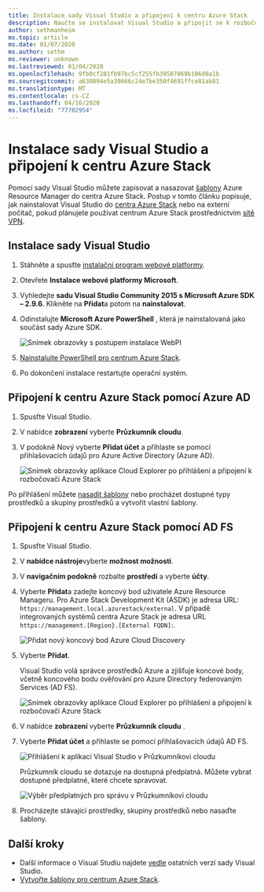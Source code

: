 ```yaml
---
title: Instalace sady Visual Studio a připojení k centru Azure Stack
description: Naučte se instalovat Visual Studio a připojit se k rozbočovači Azure Stack.
author: sethmanheim
ms.topic: article
ms.date: 01/07/2020
ms.author: sethm
ms.reviewer: unknown
ms.lastreviewed: 01/04/2020
ms.openlocfilehash: 9fb0cf281fb97bc5cf255fb39507869b106d0a1b
ms.sourcegitcommit: a630894e5a38666c24e7be350f4691ffce81ab81
ms.translationtype: MT
ms.contentlocale: cs-CZ
ms.lasthandoff: 04/16/2020
ms.locfileid: "77702954"
---
```

# <a name="install-visual-studio-and-connect-to-azure-stack-hub"></a>Instalace sady Visual Studio a připojení k centru Azure Stack

Pomocí sady Visual Studio můžete zapisovat a nasazovat [šablony](azure-stack-arm-templates.md) Azure Resource Manager do centra Azure Stack. Postup v tomto článku popisuje, jak nainstalovat Visual Studio do [centra Azure Stack](../asdk/asdk-connect.md#connect-to-azure-stack-using-rdp) nebo na externí počítač, pokud plánujete používat centrum Azure Stack prostřednictvím [sítě VPN](../asdk/asdk-connect.md#connect-to-azure-stack-using-vpn).

## <a name="install-visual-studio"></a>Instalace sady Visual Studio

1. Stáhněte a spusťte [instalační program webové platformy](https://www.microsoft.com/web/downloads/platform.aspx).  

2. Otevřete **Instalace webové platformy Microsoft**.

3. Vyhledejte **sadu Visual Studio Community 2015 s Microsoft Azure SDK – 2.9.6**. Klikněte na **Přidat**a potom na **nainstalovat**.

4. Odinstalujte **Microsoft Azure PowerShell** , která je nainstalovaná jako součást sady Azure SDK.

    ![Snímek obrazovky s postupem instalace WebPI](./media/azure-stack-install-visual-studio/image1.png)

5. [Nainstalujte PowerShell pro centrum Azure Stack](../operator/azure-stack-powershell-install.md).

6. Po dokončení instalace restartujte operační systém.

## <a name="connect-to-azure-stack-hub-with-azure-ad"></a>Připojení k centru Azure Stack pomocí Azure AD

1. Spusťte Visual Studio.

2. V nabídce **zobrazení** vyberte **Průzkumník cloudu**.

3. V podokně Nový vyberte **Přidat účet** a přihlaste se pomocí přihlašovacích údajů pro Azure Active Directory (Azure AD).  

    ![Snímek obrazovky aplikace Cloud Explorer po přihlášení a připojení k rozbočovači Azure Stack](./media/azure-stack-install-visual-studio/image2.png)

Po přihlášení můžete [nasadit šablony](azure-stack-deploy-template-visual-studio.md) nebo procházet dostupné typy prostředků a skupiny prostředků a vytvořit vlastní šablony.  

## <a name="connect-to-azure-stack-hub-with-ad-fs"></a>Připojení k centru Azure Stack pomocí AD FS

1. Spusťte Visual Studio.

2. V **nabídce nástroje**vyberte **možnost možnosti**.

3. V **navigačním podokně** rozbalte **prostředí** a vyberte **účty**.

4. Vyberte **Přidat**a zadejte koncový bod uživatele Azure Resource Manageru. Pro Azure Stack Development Kit (ASDK) je adresa URL: `https://management.local.azurestack/external`.  V případě integrovaných systémů centra Azure Stack je adresa URL `https://management.[Region}.[External FQDN]`:.

    ![Přidat nový koncový bod Azure Cloud Discovery](./media/azure-stack-install-visual-studio/image5.png)

5. Vyberte **Přidat**.  

    Visual Studio volá správce prostředků Azure a zjišťuje koncové body, včetně koncového bodu ověřování pro Azure Directory federovaným Services (AD FS).

    ![Snímek obrazovky aplikace Cloud Explorer po přihlášení a připojení k rozbočovači Azure Stack](./media/azure-stack-install-visual-studio/image6.png)

6. V nabídce **zobrazení** vyberte **Průzkumník cloudu** .

7. Vyberte **Přidat účet** a přihlaste se pomocí přihlašovacích údajů AD FS.  

    ![Přihlášení k aplikaci Visual Studio v Průzkumníkovi cloudu](./media/azure-stack-install-visual-studio/image7.png)

    Průzkumník cloudu se dotazuje na dostupná předplatná. Můžete vybrat dostupné předplatné, které chcete spravovat.

    ![Výběr předplatných pro správu v Průzkumníkovi cloudu](./media/azure-stack-install-visual-studio/image8.png)

8. Procházejte stávající prostředky, skupiny prostředků nebo nasaďte šablony.

## <a name="next-steps"></a>Další kroky

- Další informace o Visual Studiu najdete [vedle](/visualstudio/install/install-visual-studio-versions-side-by-side) ostatních verzí sady Visual Studio.
- [Vytvořte šablony pro centrum Azure Stack](azure-stack-develop-templates.md).
